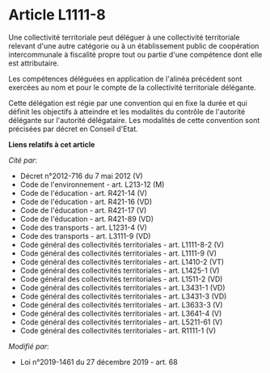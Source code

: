 # Article L1111-8

Une collectivité territoriale peut déléguer à une collectivité territoriale relevant d'une autre catégorie ou à un
établissement public de coopération intercommunale à fiscalité propre tout ou partie d'une compétence dont elle est
attributaire.

Les compétences déléguées en application de l'alinéa précédent sont exercées au nom et pour le compte de la collectivité
territoriale délégante.

Cette délégation est régie par une convention qui en fixe la durée et qui définit les objectifs à atteindre et les modalités
du contrôle de l'autorité délégante sur l'autorité délégataire. Les modalités de cette convention sont précisées par décret
en Conseil d'Etat.

**Liens relatifs à cet article**

_Cité par_:

  - Décret n°2012-716 du 7 mai 2012 (V)
  - Code de l'environnement - art. L213-12 (M)
  - Code de l'éducation - art. R421-14 (V)
  - Code de l'éducation - art. R421-16 (VD)
  - Code de l'éducation - art. R421-17 (V)
  - Code de l'éducation - art. R421-89 (VD)
  - Code des transports - art. L1231-4 (V)
  - Code des transports - art. L3111-9 (VD)
  - Code général des collectivités territoriales - art. L1111-8-2 (V)
  - Code général des collectivités territoriales - art. L1111-9 (V)
  - Code général des collectivités territoriales - art. L1410-2 (VT)
  - Code général des collectivités territoriales - art. L1425-1 (V)
  - Code général des collectivités territoriales - art. L1511-2 (VD)
  - Code général des collectivités territoriales - art. L3431-1 (VD)
  - Code général des collectivités territoriales - art. L3431-3 (VD)
  - Code général des collectivités territoriales - art. L3633-3 (V)
  - Code général des collectivités territoriales - art. L3641-4 (V)
  - Code général des collectivités territoriales - art. L5211-61 (V)
  - Code général des collectivités territoriales - art. R1111-1 (V)

_Modifié par_:

  - Loi n°2019-1461 du 27 décembre 2019 - art. 68

